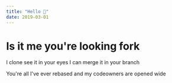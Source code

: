 ```yaml
---
title: "Hello 🚞"
date: 2019-03-01
---
```


# Is it me you're looking fork

I clone see it in your eyes
I can merge it in your branch

You're all I've ever rebased
and my codeowners are opened wide
